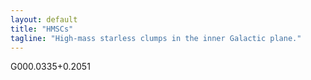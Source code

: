 ```yaml
---
layout: default
title: "HMSCs"
tagline: "High-mass starless clumps in the inner Galactic plane."
---
```


G000.0335+0.2051
